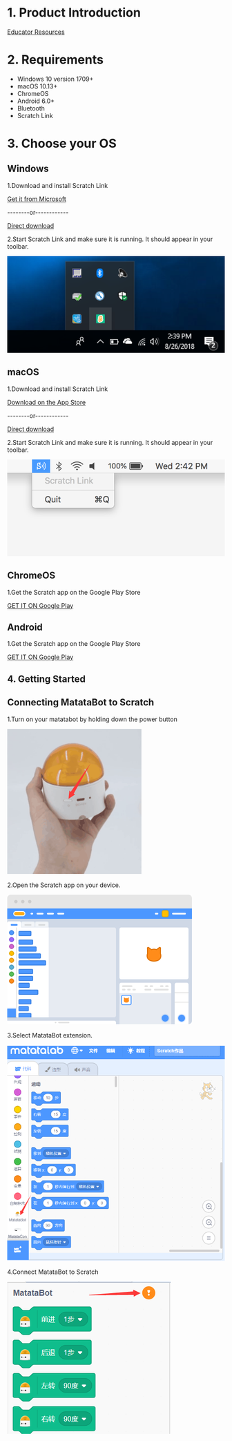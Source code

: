 
# 1. Product Introduction #

[Educator Resources](https://matatalab.com/education "educator resources")

# 2. Requirements #

- Windows 10 version 1709+
- macOS 10.13+
- ChromeOS
- Android 6.0+
- Bluetooth
- Scratch Link

# 3. Choose your OS #

## Windows ##

1.Download and install Scratch Link

[Get it from Microsoft](https://www.microsoft.com/en-us/p/scratch-link/9n48xllczh0x "Get it from Microsoft")

--------or------------

[Direct download](https://downloads.scratch.mit.edu/link/windows.zip "Direct download")

2.Start Scratch Link and make sure it is running. It should appear in your toolbar.

![](https://github.com/YanMinge/scratch-doc/blob/master/resources/windows-toolbar.png)

## macOS ##

1.Download and install Scratch Link

[Download on the App Store](https://apps.apple.com/us/app/scratch-link/id1408863490 "Download on the App Store")

--------or------------

[Direct download](https://downloads.scratch.mit.edu/link/mac.zip "Direct download")

2.Start Scratch Link and make sure it is running. It should appear in your toolbar.

![](https://github.com/YanMinge/scratch-doc/blob/master/resources/mac-toolbar.png)

## ChromeOS ##

1.Get the Scratch app on the Google Play Store

[GET IT ON Google Play](https://play.google.com/store/apps/details?id=org.scratch "GET IT ON Google Play")

## Android ##

1.Get the Scratch app on the Google Play Store

[GET IT ON Google Play](https://play.google.com/store/apps/details?id=org.scratch "GET IT ON Google Play")

## 4. Getting Started ##

## Connecting MatataBot to Scratch ##

1.Turn on your matatabot by holding down the power button

![](https://github.com/YanMinge/scratch-doc/blob/master/resources/power-on-matatabot.png)

2.Open the Scratch app on your device.

![](https://github.com/YanMinge/scratch-doc/blob/master/resources/matata-connect-2.png)

3.Select MatataBot extension.

![](https://github.com/YanMinge/scratch-doc/blob/master/resources/matatabot-extension.png)

4.Connect MatataBot to Scratch

![](https://github.com/YanMinge/scratch-doc/blob/master/resources/matatabot-ble-connect.png)



